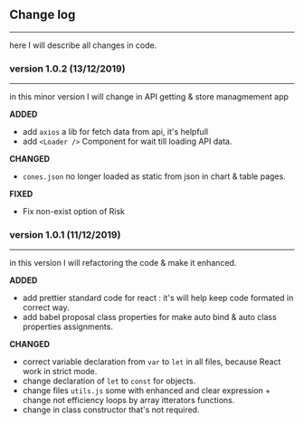 ## Change log

---

here I will describe all changes in code.

### version 1.0.2 (13/12/2019)

---

in this minor version I will change in API getting & store managmement app

**ADDED**

-   add `axios` a lib for fetch data from api, it's helpfull
-   add `<Loader />` Component for wait till loading API data.

**CHANGED**

-   `cones.json` no longer loaded as static from json in chart & table pages.

**FIXED**

-   Fix non-exist option of Risk

### version 1.0.1 (11/12/2019)

---

in this version I will refactoring the code & make it enhanced.

**ADDED**

-   add prettier standard code for react : it's will help keep code formated in correct way.
-   add babel proposal class properties for make auto bind & auto class properties assignments.

**CHANGED**

-   correct variable declaration from `var` to `let` in all files, because React work in strict mode.
-   change declaration of `let` to `const` for objects.
-   change files `utils.js` some with enhanced and clear expression + change not efficiency loops by array itterators functions.
-   change in class constructor that's not required.

